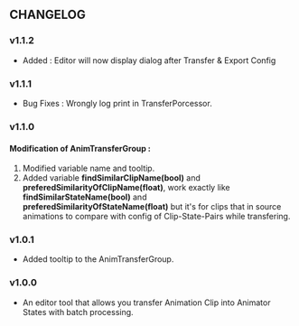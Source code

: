 ## CHANGELOG

### v1.1.2
- Added : Editor will now display dialog after Transfer & Export Config

### v1.1.1
- Bug Fixes : Wrongly log print in TransferPorcessor.

### v1.1.0
#### Modification of AnimTransferGroup :
1. Modified variable name and tooltip.
2. Added variable **findSimilarClipName(bool)** and **preferedSimilarityOfClipName(float)**, work exactly like **findSimilarStateName(bool)** and **preferedSimilarityOfStateName(float)** but it's for clips that in source animations to compare with config of Clip-State-Pairs while transfering.

### v1.0.1
- Added tooltip to the AnimTransferGroup.

### v1.0.0
- An editor tool that allows you transfer Animation Clip into Animator States with batch processing.
